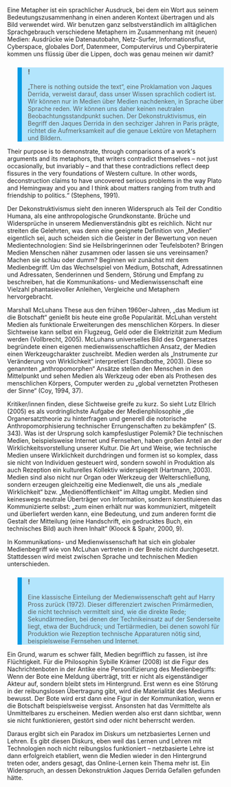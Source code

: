 Eine Metapher ist ein sprachlicher Ausdruck, bei dem ein Wort aus seinem Bedeutungszusammenhang in einen anderen Kontext übertragen und als Bild verwendet wird. Wir benutzen ganz selbstverständlich im alltäglichen Sprachgebrauch verschiedene Metaphern im Zusammenhang mit (neuen) Medien: Ausdrücke wie Datenautobahn, Netz-Surfer, Informationsflut, Cyberspace, globales Dorf, Datenmeer, Computervirus und Cyberpiraterie kommen uns flüssig über die Lippen, doch was genau meinen wir damit?

<blockquote style="background: #B3E5FC; border-left: 10px solid #039BE5">

### !

„There is nothing outside the text“, eine Proklamation von Jaques Derrida, verweist darauf, dass unser Wissen sprachlich codiert ist. Wir können nur in Medien über Medien nachdenken, in Sprache über Sprache reden. Wir können uns daher keinen neutralen Beobachtungsstandpunkt suchen. Der Dekonstruktivismus, ein Begriff den Jaques Derrida in den sechziger Jahren in Paris prägte, richtet die Aufmerksamkeit auf die genaue Lektüre von Metaphern und Bildern.

</blockquote>

Their purpose is to demonstrate, through comparisons of a work's arguments and its metaphors, that writers contradict themselves – not just occasionally, but invariably – and that these contradictions reflect deep fissures in the very foundations of Western culture. In other words, deconstruction claims to have uncovered serious problems in the way Plato and Hemingway and you and I think about matters ranging from truth and friendship to politics.“ (Stephens, 1991).

Der Dekonstruktivismus sieht den inneren Widerspruch als Teil der Conditio Humana, als eine anthropologische Grundkonstante. Brüche und Widersprüche in unserem Medienverständnis gibt es reichlich. Nicht nur streiten die Gelehrten, was denn eine geeignete Definition von „Medien“ eigentlich sei, auch scheiden sich die Geister in der Bewertung von neuen Medientechnologien: Sind sie Heilsbringerinnen oder Teufelsboten? Bringen Medien Menschen näher zusammen oder lassen sie uns vereinsamen? Machen sie schlau oder dumm? Beginnen wir zunächst mit dem Medienbegriff. Um das Wechselspiel von Medium, Botschaft, Adressatinnen und Adressaten, Senderinnen und Sendern, Störung und Empfang zu beschreiben, hat die Kommunikations- und Medienwissenschaft eine Vielzahl phantasievoller Anleihen, Vergleiche und Metaphern hervorgebracht.

Marshall McLuhans These aus den frühen 1960er-Jahren, „das Medium ist die Botschaft“ genießt bis heute eine große Popularität. McLuhan versteht Medien als funktionale Erweiterungen des menschlichen Körpers. In dieser Sichtweise kann selbst ein Flugzeug, Geld oder die Elektrizität zum Medium werden (Vollbrecht, 2005). McLuhans universelles Bild des Organersatzes begründete einen eigenen medienwissenschaftlichen Ansatz, der Medien einen Werkzeugcharakter zuschreibt. Medien werden als „Instrumente zur Veränderung von Wirklichkeit“ interpretiert (Sandbothe, 2003). Diese so genannten „anthropomorphen“ Ansätze stellen den Menschen in den Mittelpunkt und sehen Medien als Werkzeug oder eben als Prothesen des menschlichen Körpers, Computer werden zu „global vernetzten Prothesen der Sinne“ (Coy, 1994, 37).

Kritiker/innen finden, diese Sichtweise greife zu kurz. So sieht Lutz Ellrich (2005) es als vordringlichste Aufgabe der Medienphilosophie „die Organersatztheorie zu hinterfragen und generell die notorische Anthropomorphisierung technischer Errungenschaften zu bekämpfen“ (S. 343). Was ist der Ursprung solch kampfeslustiger Polemik? Die technischen Medien, beispielsweise Internet und Fernsehen, haben großen Anteil an der Wirklichkeitsvorstellung unserer Kultur. Die Art und Weise, wie technische Medien unsere Wirklichkeit durchdringen und formen ist so komplex, dass sie nicht von Individuen gesteuert wird, sondern sowohl in Produktion als auch Rezeption ein kulturelles Kollektiv widerspiegelt (Hartmann, 2003). Medien sind also nicht nur Organ oder Werkzeug der Welterschließung, sondern erzeugen gleichzeitig eine Medienwelt, die uns als „mediale Wirklichkeit“ bzw. „Medienöffentlichkeit“ im Alltag umgibt. Medien sind keineswegs neutrale Überträger von Information, sondern konstituieren das Kommunizierte selbst: „zum einen erhält nur was kommuniziert, mitgeteilt und überliefert werden kann, eine Bedeutung, und zum anderen formt die Gestalt der Mitteilung (eine Handschrift, ein gedrucktes Buch, ein technisches Bild) auch ihren Inhalt“ (Kloock &amp; Spahr, 2000, 9).

In Kommunikations- und Medienwissenschaft hat sich ein globaler Medienbegriff wie von McLuhan vertreten in der Breite nicht durchgesetzt. Stattdessen wird meist zwischen Sprache und technischen Medien unterschieden.

<blockquote style="background: #B3E5FC; border-left: 10px solid #039BE5">

### !

Eine klassische Einteilung der Medienwissenschaft geht auf Harry Pross zurück (1972). Dieser differenziert zwischen Primärmedien, die nicht technisch vermittelt sind, wie die direkte Rede; Sekundärmedien, bei denen der Technikeinsatz auf der Senderseite liegt, etwa der Buchdruck; und Tertiärmedien, bei denen sowohl für Produktion wie Rezeption technische Apparaturen nötig sind, beispielsweise Fernsehen und Internet.

</blockquote>

Ein Grund, warum es schwer fällt, Medien begrifflich zu fassen, ist ihre Flüchtigkeit. Für die Philosophin Sybille Krämer (2008) ist die Figur des Nachrichtenboten in der Antike eine Personifizierung des Medienbegriffs: Wenn der Bote eine Meldung überträgt, tritt er nicht als eigenständiger Akteur auf, sondern bleibt stets im Hintergrund. Erst wenn es eine Störung in der reibungslosen Übertragung gibt, wird die Materialität des Mediums bewusst. Der Bote wird erst dann eine Figur in der Kommunikation, wenn er die Botschaft beispielsweise vergisst. Ansonsten hat das Vermittelte als Unmittelbares zu erscheinen. Medien werden also erst dann sichtbar, wenn sie nicht funktionieren, gestört sind oder nicht beherrscht werden.

Daraus ergibt sich ein Paradox im Diskurs um netzbasiertes Lernen und Lehren. Es gibt diesen Diskurs, eben weil das Lernen und Lehren mit Technologien noch nicht reibungslos funktioniert – netzbasierte Lehre ist dann erfolgreich etabliert, wenn die Medien wieder in den Hintergrund treten oder, anders gesagt, das Online-Lernen kein Thema mehr ist. Ein Widerspruch, an dessen Dekonstruktion Jaques Derrida Gefallen gefunden hätte.
